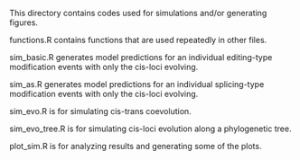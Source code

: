 This directory contains codes used for simulations and/or generating figures.

functions.R contains functions that are used repeatedly in other files.

sim_basic.R generates model predictions for an individual editing-type modification events with only the cis-loci evolving.

sim_as.R generates model predictions for an individual splicing-type modification events with only the cis-loci evolving.

sim_evo.R is for simulating cis-trans coevolution.

sim_evo_tree.R is for simulating cis-loci evolution along a phylogenetic tree.

plot_sim.R is for analyzing results and generating some of the plots.
